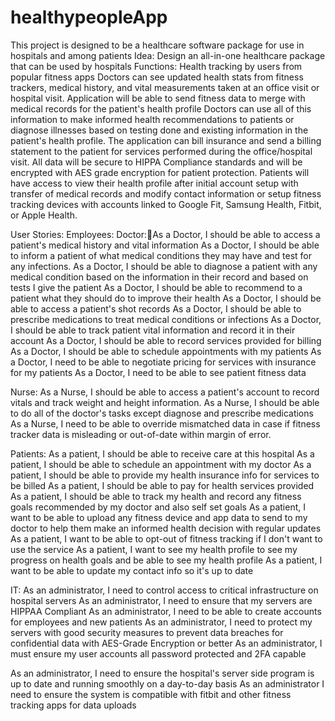 # healthypeopleApp
This project is designed to be a healthcare software package for use in hospitals and among patients
Idea: Design an all-in-one healthcare package that can be used by hospitals 
Functions:
 Health tracking by users from popular fitness apps
 Doctors can see updated health stats from fitness trackers, medical history, and vital measurements taken at an office visit or hospital visit.
 Application will be able to send fitness data to merge with medical records for the patient's health profile
 Doctors can use all of this information to make informed health recommendations to patients or diagnose illnesses based on testing done and existing information in the patient's health profile.
 The application can  bill insurance and send a billing statement to the patient for services performed during the office/hospital visit.
 All data will be secure to HIPPA Compliance standards and will be encrypted with AES grade encryption for patient protection.
 Patients will have access to view  their health profile after initial account setup with transfer of medical records and  modify contact information or setup fitness tracking devices with accounts linked to Google Fit, Samsung Health, Fitbit, or Apple Health.
 
 User Stories:
 Employees:
Doctor:As a Doctor, I should be able to access a patient's medical history and vital information
As a Doctor, I should be able to inform a patient of what medical conditions they may have and test for any infections.
As a Doctor, I should be able to diagnose a patient with any medical condition based on the information in their record and based on tests I give the patient
As a Doctor, I should be able to recommend to a patient what they should do to improve their health
As a Doctor, I should be able to access a patient's shot records 
As a Doctor, I should be able to prescribe medications to treat medical conditions or infections
As a Doctor, I should be able to track patient vital information and record it in their account 
As a Doctor, I should be able to record services provided for billing
As a Doctor, I should be able to schedule appointments with my patients
As a Doctor, I need to be able to negotiate pricing for services with insurance for my patients
As a Doctor, I need to be able to see patient fitness data


Nurse:
As a Nurse, I should be able to access a patient's account to record vitals and track weight and height information.
As a Nurse, I should be able to do all of the doctor's tasks except diagnose and prescribe medications
As a Nurse, I need to be able to override mismatched data in case if fitness tracker data is misleading or out-of-date within margin of error.

Patients:
As a patient, I should be able to receive care at this hospital
As a patient, I should be able to schedule an appointment with my doctor
As a patient, I should be able to provide my health insurance info for services to be billed
As a patient, I should be able to pay for health services provided
As a patient, I should be able to track my health and record any fitness goals recommended by my doctor and also self set goals 
As a patient, I want to be able to upload any fitness device and app data to send to my doctor to help them make an informed health decision with regular updates
As a patient, I want to be able to opt-out of fitness tracking if I don't want to use the service
As a patient, I want to see my health profile to see my progress on health goals and be able to see my health profile
As a patient, I want to be able to update my contact info so it's up to date

IT:
As an administrator, I need to control access to critical infrastructure on hospital servers
As an administrator, I need to ensure that my servers are HIPPAA Compliant
As an administrator, I need to be able to create accounts for employees and new patients
As an administrator, I need to protect my servers with good security measures to prevent data breaches for confidential data with AES-Grade Encryption or better
As an administrator, I must ensure my user accounts all password protected and 2FA capable

As an administrator, I need to ensure the hospital's server side program is up to date and running smoothly on a day-to-day basis
As an administrator I need to ensure the system is compatible with fitbit and other fitness tracking apps for data uploads




 
